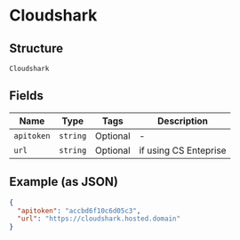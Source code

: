 
# Cloudshark

## Structure

`Cloudshark`

## Fields

| Name | Type | Tags | Description |
|  --- | --- | --- | --- |
| `apitoken` | `string` | Optional | - |
| `url` | `string` | Optional | if using CS Enteprise |

## Example (as JSON)

```json
{
  "apitoken": "accbd6f10c6d05c3",
  "url": "https://cloudshark.hosted.domain"
}
```

